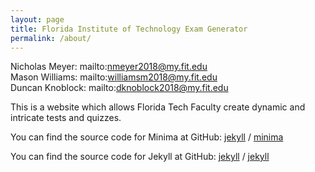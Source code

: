 ```yaml
---
layout: page
title: Florida Institute of Technology Exam Generator
permalink: /about/
---
```


Nicholas Meyer: mailto:nmeyer2018@my.fit.edu \
Mason Williams: mailto:williamsm2018@my.fit.edu \
Duncan Knoblock: mailto:dknoblock2018@my.fit.edu

This is a website which allows Florida Tech Faculty create dynamic and intricate tests and quizzes.

You can find the source code for Minima at GitHub:
[jekyll][jekyll-organization] /
[minima](https://github.com/jekyll/minima)

You can find the source code for Jekyll at GitHub:
[jekyll][jekyll-organization] /
[jekyll](https://github.com/jekyll/jekyll)


[jekyll-organization]: https://github.com/jekyll
